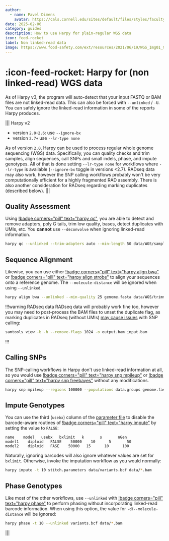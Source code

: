 ```yaml
---
author: 
  - name: Pavel Dimens
    avatar: https://cals.cornell.edu/sites/default/files/styles/faculty/public/2024-09/afs-headshot-high-res-2cropped_0.jpg
date: 2025-02-06
category: guides
description: How to use Harpy for plain-regular WGS data
icon: feed-rocket
label: Non linked-read data
image: https://www.food-safety.com/ext/resources/2021/06/19/WGS_Img01_900.jpg
---
```


# :icon-feed-rocket: Harpy for (non linked-read) WGS data
As of Harpy v3, the program will auto-detect that your input FASTQ or BAM files are not linked-read data. This can also be forced with `--unlinked` / `-U`. You can safely ignore the linked-read information in some of the reports Harpy produces.

||| Harpy v2
- version `2.0`-`2.6`: use `--ignore-bx`
- version `2.7+` use `--lr-type none`

As of version `2.0`, Harpy can be used to process regular whole genome
sequencing (WGS) data. Specifically, you can quality checks and trim samples,
align sequences, call SNPs and small indels, phase, and impute genotypes. All of that is done setting
`--lr-type none` for workflows where `--lr-type` is available (`--ignore-bx` toggle in versions <2.7).
RADseq data may also work, however the SNP calling workflows
probably won't be very computationally efficient for a highly fragmented RAD assembly. 
There is also another consideration for RADseq regarding marking duplicates (described below).
|||

## Quality Assessment
Using [!badge corners="pill" text="harpy qc"](/Workflows/qc.md), you are able to detect and remove adapters, poly G tails, trim low 
quality, bases, detect duplicates with UMIs, etc. You **cannot** use `--deconvolve` when ignoring
linked-read information.
```bash qc example
harpy qc --unlinked --trim-adapters auto --min-length 50 data/WGS/sample_*.gz 
```

## Sequence Alignment
Likewise, you can use either [!badge corners="pill" text="harpy align bwa"](/Workflows/Align/bwa.md) or [!badge corners="pill" text="harpy align strobe"](/Workflows/Align/strobe.md) to align
your sequences onto a reference genome. The `--molecule-distance` will be ignored when
using `--unlinked`.

```bash align example
harpy align bwa --unlinked --min-quality 25 genome.fasta data/WGS/trimmed 
```

!!!warning RADseq data
RADseq data will probably work fine too, however you may need to post-process the
BAM files to unset the duplicate flag, as marking duplicates in RADseq (without UMIs) [may cause issues](https://www.researchgate.net/post/How_to_exclude_PCR_duplicates_in_ddRAD) with SNP calling:
```bash clear the duplicate tag
samtools view -b -h --remove-flags 1024 -o output.bam input.bam
```
!!!

## Calling SNPs
The SNP-calling workflows in Harpy don't use linked-read information at all, so you
would use [!badge corners="pill" text="harpy snp mpileup"](/Workflows/snp.md) or [!badge corners="pill" text="harpy snp freebayes"](/Workflows/snp.md) without any modifications.

```bash snp example
harpy snp mpileup --regions 100000 --populations data.groups genome.fasta Align/strobe
```

## Impute Genotypes
You can use the third (`usebx`) column of the [parameter file](/Workflows/impute.md/#parameter-file) to disable the barcode-aware
routines of [!badge corners="pill" text="harpy impute"](/Workflows/impute.md) by setting the value to `FALSE`:
``` stitch.parameters
name    model   usebx   bxlimit   k       s       nGen
model1    diploid   FALSE    50000    10      5       50
model2    diploid   FASE    50000   15      10      100
```
Naturally, ignoring barcodes will also ignore whatever values are set for `bxlimit`. Otherwise, invoke the imputation workflow as you would normally:
```bash impute example
harpy impute -t 10 stitch.parameters data/variants.bcf data/*.bam
```

## Phase Genotypes
Like most of the other workflows, use `--unlinked` with [!badge corners="pill" text="harpy phase"](/Workflows/phase.md) to perform phasing without incorporating linked-read barcode
information. When using this option, the value for `-d`/`--molecule-distance` will be ignored:
```bash phase example
harpy phase -t 10 --unlinked variants.bcf data/*.bam 
```

|||
